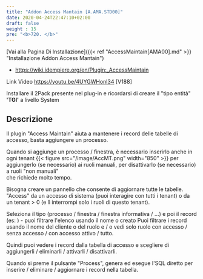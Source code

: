 ```yaml
---
title: "Addon Access Mantain [A.AMA.STD00]"
date: 2020-04-24T22:47:10+02:00
draft: false
weight : 15
pre: "<b>720. </b>"
---
```


[Vai alla Pagina Di Installazione]({{< ref "AccessMaintain[AMA00].md" >}} "Installazione Addon Access Mantain")

- https://wiki.idempiere.org/en/Plugin:_AccessMaintain

Link Video https://youtu.be/4UYGWHonl34 [V188]

Installare il 2Pack presente nel plug-in e ricordarsi di creare il "tipo entità" **'TGI'** a livello System 


## Descrizione
Il plugin "Access Maintain" aiuta a mantenere i record delle tabelle di accesso, basta aggiungere un processo.

Quando si aggiunge un processo / finestra, è necessario inserirlo anche in ogni tenant
{{< figure src="/image/AccMT.png"  width="850"  >}}
per aggiungerlo (se necessario) ai ruoli manuali, per disattivarlo (se necessario) a ruoli "non manuali"<br>
che richiede molto tempo.

Bisogna creare un pannello che consente di aggiornare tutte le tabelle. "Access" da un accesso di sistema (puoi interagire con tutti i tenant) o da un tenant > 0 (e lì interrompi solo i ruoli di questo tenant).

Seleziona il tipo (processo / finestra / finestra informativa / ...) e poi il record (es: <il tuo ultimo processo creato>) - puoi filtrare l'elenco usando il nome o creato Puoi filtrare i record usando il nome del cliente o del ruolo e / o vedi solo ruolo con accesso / senza accesso / con accesso attivo / tutto.

Quindi puoi vedere i record dalla tabella di accesso e scegliere di aggiungerli / eliminarli / attivarli / disattivarli.

Quando si preme il pulsante "Process", genera ed esegue l'SQL diretto per inserire / eliminare / aggiornare i record nella tabella.
